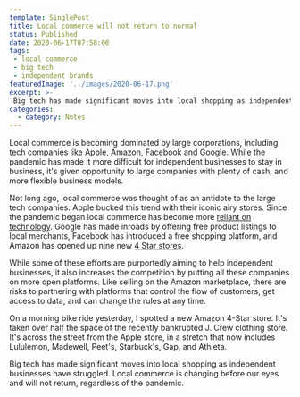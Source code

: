 ```yaml
---
template: SinglePost
title: Local commerce will not return to normal
status: Published
date: 2020-06-17T07:58:00
tags:
 - local commerce
 - big tech
 - independent brands
featuredImage: '../images/2020-06-17.png'
excerpt: >-
 Big tech has made significant moves into local shopping as independent businesses have struggled. Local commerce is changing before our eyes and will not return, regardless of the pandemic.
categories:
  - category: Notes
---
```

Local commerce is becoming dominated by large corporations, including tech companies like Apple, Amazon, Facebook and Google. While the pandemic has made it more difficult for independent businesses to stay in business, it's given opportunity to large companies with plenty of cash, and more flexible business models.

Not long ago, local commerce was thought of as an antidote to the large tech companies. Apple bucked this trend with their iconic airy stores. Since the pandemic began local commerce has become more [reliant on technology](https://ecomloop.com/posts/local-commerce-will-become-more-reliant-on-technology/). Google has made inroads by offering free product listings to local merchants, Facebook has introduced a free shopping platform, and Amazon has opened up nine new [4 Star stores](https://9to5toys.com/2020/02/18/amazon-4-star-expansion/).

While some of these efforts are purportedly aiming to help independent businesses, it also increases the competition by putting all these companies on more open platforms. Like selling on the Amazon marketplace, there are risks to partnering with platforms that control the flow of customers, get access to data, and can change the rules at any time.

On a morning bike ride yesterday, I spotted a new Amazon 4-Star store. It's taken over half the space of the recently bankrupted J. Crew clothing store. It's across the street from the Apple store, in a stretch that now includes Lululemon, Madewell, Peet's, Starbuck's, Gap, and Athleta.

Big tech has made significant moves into local shopping as independent businesses have struggled. Local commerce is changing before our eyes and will not return, regardless of the pandemic.
